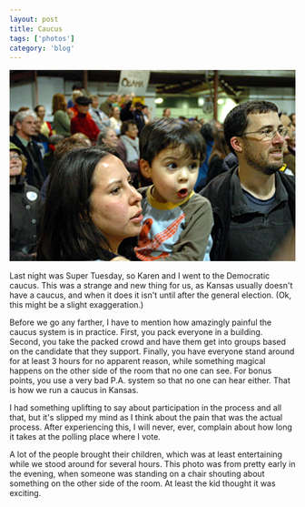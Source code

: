 ```yaml
---
layout: post
title: Caucus
tags: ['photos']
category: 'blog'
---
```


![Obama - Oh Face:: Nikon D70](/media/2008/02/bama_ohface.jpg)

Last night was Super Tuesday, so Karen and I went to the Democratic
caucus. This was a strange and new thing for us, as Kansas usually
doesn't have a caucus, and when it does it isn't until after the
general election. (Ok, this might be a slight exaggeration.)

Before we go any farther, I have to mention how amazingly painful the
caucus system is in practice. First, you pack everyone in a building.
Second, you take the packed crowd and have them get into groups based on
the candidate that they support. Finally, you have everyone stand around
for at least 3 hours for no apparent reason, while something magical
happens on the other side of the room that no one can see. For bonus
points, you use a very bad P.A. system so that no one can hear either.
That is how we run a caucus in Kansas.

I had something uplifting to say about participation in the process and
all that, but it's slipped my mind as I think about the pain that was
the actual process. After experiencing this, I will never, ever,
complain about how long it takes at the polling place where I vote.

A lot of the people brought their children, which was at least
entertaining while we stood around for several hours. This photo was
from pretty early in the evening, when someone was standing on a chair
shouting about something on the other side of the room. At least the kid
thought it was exciting.
